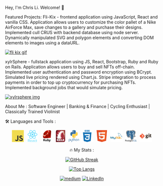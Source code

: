 Hey, I'm Chris Li. Welcome! 👋

Featured Projects:
Fli-Kix - frontend application using JavaScript, React and vanilla CSS. Application allows users to customize the color pallet of a Nike AirForce Max, save changes to a gallery and purchase their designs. Implemented cull CRUS with backend database using node server. Dynamically manipulated SVG and polygon elements and converting DOM elements to images using a dataURL.

<a href="https://fli-kix.netlify.app/"><img src="" title="fli kix" alt="fli kix gif"/></a>

xylrSphere - fullstack application using JS, React, Bootstrap, Ruby and Ruby on Rails. Application allows users to buy and sell NFTs off-chain. Implemented user authentication and password encryption using BCrypt. Simulated live pricing rendered using Chart.js. Stripe integration to process payments in order to top up cryptocurrency for purchasing NFTs. Implemented background jobs that would simulate pricing.

<a href="https://xylrsphere.onrender.com/"><img src="" title="xylrsphere" alt="xylrsphere img"/></a>

<!--


- 🔭 I’m currently working on ...
- 🌱 I’m currently learning ...
- 👯 I’m looking to collaborate on ...
- 🤔 I’m looking for help with ...
- 💬 Ask me about ...
- 📫 How to reach me: ...
- 😄 Pronouns: ...
- ⚡ Fun fact: ...
-->

</div>
About Me :
Software Engineer | Banking & Finance | Cycling Enthusiast | Classically Trained Violinist

:hammer_and_wrench: Languages and Tools :
<div align="center">
  <img src="https://github.com/devicons/devicon/blob/master/icons/javascript/javascript-original.svg" title="JavaScript" alt="JavaScript" width="40" height="40"/>&nbsp;
  <img src="https://github.com/devicons/devicon/blob/master/icons/react/react-original-wordmark.svg" title="React" alt="React" width="40" height="40"/>&nbsp;
  <img src="https://github.com/devicons/devicon/blob/master/icons/ruby/ruby-original-wordmark.svg" title="Ruby" **alt="Ruby" width="40" height="40"/>
    <img src="https://github.com/devicons/devicon/blob/master/icons/rails/rails-original-wordmark.svg" title="Rails" **alt="Rails" width="40" height="40"/>
  <img src="https://github.com/devicons/devicon/blob/master/icons/python/python-original-wordmark.svg" title="Python" **alt="Python" width="40" height="40"/>
  <img src="https://github.com/devicons/devicon/blob/master/icons/css3/css3-plain-wordmark.svg"  title="CSS3" alt="CSS" width="40" height="40"/>&nbsp;
  <img src="https://github.com/devicons/devicon/blob/master/icons/html5/html5-original.svg" title="HTML5" alt="HTML" width="40" height="40"/>&nbsp;
  <img src="https://github.com/devicons/devicon/blob/master/icons/mysql/mysql-original-wordmark.svg" title="MySQL"  alt="MySQL" width="40" height="40"/>&nbsp;
  <img src="https://github.com/devicons/devicon/blob/master/icons/postgresql/postgresql-original-wordmark.svg" title="PostgreSQL"  alt="PostgreSQL" width="40" height="40"/>&nbsp;
  <img src="https://github.com/devicons/devicon/blob/master/icons/git/git-original-wordmark.svg" title="Git" **alt="Git" width="40" height="40"/> 

 
<div align="center">

:fire: My Stats :

[![GitHub Streak](https://github-readme-streak-stats.herokuapp.com/?user=chris-t-li&theme=dark&background=000000)](https://git.io/streak-stats)

[![Top Langs](https://github-readme-stats.vercel.app/api/top-langs/?username=chris-t-li&layout=compact&theme=vision-friendly-dark&count_private=true)](https://github.com/anuraghazra/github-readme-stats)

<a href="https://medium.com/@chris.lty07"><img src="https://img.shields.io/badge/Medium-12100E?style=for-the-badge&logo=medium&logoColor=white" title="medium" alt="medium"/></a>
<a href="https://www.linkedin.com/in/chris-t-li/"><img src="https://img.shields.io/badge/LinkedIn-0077B5?style=for-the-badge&logo=linkedin&logoColor=white" title="LinkedIn" alt="LinkedIn"/></a>


</div>
